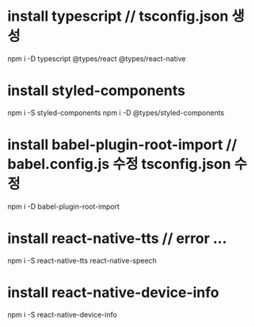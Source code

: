 # install typescript // tsconfig.json 생성
npm i -D typescript @types/react @types/react-native

# install styled-components
npm i -S styled-components
npm i -D @types/styled-components

# install babel-plugin-root-import // babel.config.js 수정 tsconfig.json 수정
npm i -D babel-plugin-root-import

# install react-native-tts // error ...
npm i -S react-native-tts react-native-speech

# install react-native-device-info
npm i -S react-native-device-info